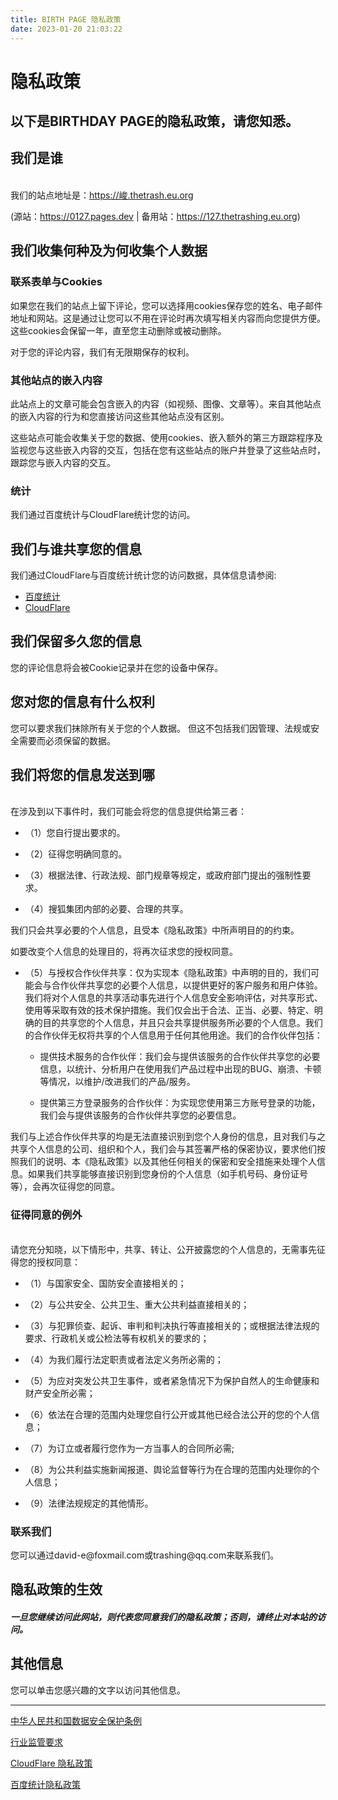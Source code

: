 ```yaml
---
title: BIRTH PAGE 隐私政策
date: 2023-01-20 21:03:22
---
```


# 隐私政策
## 以下是BIRTHDAY PAGE的隐私政策，请您知悉。

<h2>我们是谁</h2>

<br>我们的站点地址是：https://峻.thetrash.eu.org

(源站：https://0127.pages.dev | 备用站：https://127.thetrashing.eu.org)</br>

<h2>我们收集何种及为何收集个人数据</h2>

<h3>联系表单与Cookies</h3>
如果您在我们的站点上留下评论，您可以选择用cookies保存您的姓名、电子邮件地址和网站。这是通过让您可以不用在评论时再次填写相关内容而向您提供方便。这些cookies会保留一年，直至您主动删除或被动删除。

对于您的评论内容，我们有无限期保存的权利。

<h3>其他站点的嵌入内容</h3>

此站点上的文章可能会包含嵌入的内容（如视频、图像、文章等）。来自其他站点的嵌入内容的行为和您直接访问这些其他站点没有区别。

这些站点可能会收集关于您的数据、使用cookies、嵌入额外的第三方跟踪程序及监视您与这些嵌入内容的交互，包括在您有这些站点的账户并登录了这些站点时，跟踪您与嵌入内容的交互。

<h3>统计</h3>
我们通过百度统计与CloudFlare统计您的访问。

<h2>我们与谁共享您的信息</h2>
我们通过CloudFlare与百度统计统计您的访问数据，具体信息请参阅:

- [百度统计](https://tongji.baidu.com/web/help/article?id=330&type=0)
- [CloudFlare](https://www.cloudflare.com/zh-cn/privacypolicy/)

<h2>我们保留多久您的信息</h2>

您的评论信息将会被Cookie记录并在您的设备中保存。

<h2>您对您的信息有什么权利</h2>
您可以要求我们抹除所有关于您的个人数据。
但这不包括我们因管理、法规或安全需要而必须保留的数据。

<h2>我们将您的信息发送到哪</h2>

<br>在涉及到以下事件时，我们可能会将您的信息提供给第三者：</br>

- （1）您自行提出要求的。

- （2）征得您明确同意的。

- （3）根据法律、行政法规、部门规章等规定，或政府部门提出的强制性要求。

- （4）搜狐集团内部的必要、合理的共享。

我们只会共享必要的个人信息，且受本《隐私政策》中所声明目的的约束。

如要改变个人信息的处理目的，将再次征求您的授权同意。

- （5）与授权合作伙伴共享：仅为实现本《隐私政策》中声明的目的，我们可能会与合作伙伴共享您的必要个人信息，以提供更好的客户服务和用户体验。我们将对个人信息的共享活动事先进行个人信息安全影响评估，对共享形式、使用等采取有效的技术保护措施。我们仅会出于合法、正当、必要、特定、明确的目的共享您的个人信息，并且只会共享提供服务所必要的个人信息。我们的合作伙伴无权将共享的个人信息用于任何其他用途。我们的合作伙伴包括：

    - 提供技术服务的合作伙伴：我们会与提供该服务的合作伙伴共享您的必要信息，以统计、分析用户在使用我们产品过程中出现的BUG、崩溃、卡顿等情况，以维护/改进我们的产品/服务。

    - 提供第三方登录服务的合作伙伴：为实现您使用第三方账号登录的功能，我们会与提供该服务的合作伙伴共享您的必要信息。

我们与上述合作伙伴共享的均是无法直接识别到您个人身份的信息，且对我们与之共享个人信息的公司、组织和个人，我们会与其签署严格的保密协议，要求他们按照我们的说明、本《隐私政策》以及其他任何相关的保密和安全措施来处理个人信息。如果我们共享能够直接识别到您身份的个人信息（如手机号码、身份证号等），会再次征得您的同意。

<h3>征得同意的例外</h3>

<br>请您充分知晓，以下情形中，共享、转让、公开披露您的个人信息的，无需事先征得您的授权同意：</br>

- （1）与国家安全、国防安全直接相关的；

- （2）与公共安全、公共卫生、重大公共利益直接相关的；

- （3）与犯罪侦查、起诉、审判和判决执行等直接相关的；或根据法律法规的要求、行政机关或公检法等有权机关的要求的；

- （4）为我们履行法定职责或者法定义务所必需的；

- （5）为应对突发公共卫生事件，或者紧急情况下为保护自然人的生命健康和财产安全所必需；

- （6）依法在合理的范围内处理您自行公开或其他已经合法公开的您的个人信息；

- （7）为订立或者履行您作为一方当事人的合同所必需;

- （8）为公共利益实施新闻报道、舆论监督等行为在合理的范围内处理你的个人信息；

- （9）法律法规规定的其他情形。

<h3>联系我们</h2>
您可以通过david-e@foxmail.com或trashing@qq.com来联系我们。

<h2>隐私政策的生效</h2>

<h5>一旦您继续访问此网站，则代表您同意我们的隐私政策；否则，请终止对本站的访问。</h5>

<h2>其他信息</h2>
您可以单击您感兴趣的文字以访问其他信息。

---

<a href="https://io.thetrash.eu.org/privacy/中华人民共和国数据安全保护条例">中华人民共和国数据安全保护条例</a>

<a href="https://io.thetrash.eu.org/privacy/行业监管要求">行业监管要求</a>

<a href="https://io.thetrash.eu.org/privacy/CloudFlare隐私政策">CloudFlare 隐私政策</a>

<a href="https://io.thetrash.eu.org/privacy/百度统计隐私政策">百度统计隐私政策</a>

